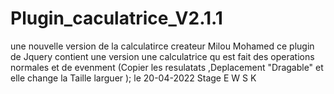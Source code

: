 # Plugin_caculatrice_V2.1.1
une nouvelle version de la calculatirce 
createur  Milou Mohamed 
ce plugin de Jquery contient une version une calculatrice qu est fait  des operations normales 
et de evenment (Copier les resulatats ,Deplacement "Dragable"  et elle change la Taille larguer );
le 20-04-2022
Stage E W S K 

